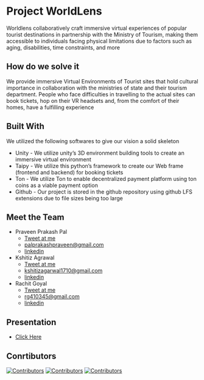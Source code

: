 
# Project WorldLens 

Worldlens collaboratively craft immersive virtual experiences of popular tourist destinations in partnership with the Ministry of Tourism, making them accessible to individuals facing physical limitations due to factors such as aging, disabilities, time constraints, and more 
## How do we solve it 
We provide immersive Virtual Environments of Tourist sites that hold cultural importance in collaboration with the ministries of state and their tourism department. People who face difficulties in travelling to the actual sites can book tickets, hop on their VR headsets and, from the comfort of their homes, have a fulfilling experience 
## Built With

We utilized the following softwares to give our vision a solid skeleton
* Unity - We utilize unity’s 3D environment building tools to create an immersive virtual environment 
* Taipy - We utilize this python’s framework to create our Web frame (frontend and backend) for booking tickets  
* Ton - We utilize Ton to enable decentralized payment platform using ton coins
as a viable payment option
* Github - Our project is stored in the github repository using github LFS extensions due to file sizes being too large

## Meet the Team
- Praveen Prakash Pal 
  - [Tweet at me](https://twitter.com/Praveen_p_a_l) 
  - palprakashpraveen@gmail.com 
  - [linkedin](https://www.linkedin.com/in/praveen-prakash-pal-728820256/)
- Kshitiz Agrawal
  - [Tweet at me](https://twitter.com/kshitiz_1710)        
  - kshitizagarwal1710@gmail.com
  - [linkedin](https://www.linkedin.com/in/kshitiz-agarwal-5360b4158/)
- Rachit Goyal
  - [Tweet at me](https://twitter.com/Rachit_goyal246) 
  - rg410345@gmail.com
  - [linkedin](https://www.linkedin.com/in/rachit-goyal-640b89247/)
## Presentation
- [Click Here](https://www.canva.com/design/DAFzOh0lmXA/eVELiyRzD-L1QNtOt_goMQ/edit?utm_content=DAFzOh0lmXA&utm_campaign=designshare&utm_medium=link2&utm_source=sharebutton)
## Conrtibutors
[![Contributors](https://contrib.rocks/image?repo=ksh1710/WorldLens-hackcbs)](https://github.com/ksh1710/WorldLens-hackcbs/graphs/contributors)
[![Contributors](https://contrib.rocks/image?repo=rachit-goyal1071/flutter-eventifyer)](https://github.com/rachit-goyal1071/flutter-eventifyer/graphs/contributors)
[![Contributors](https://contrib.rocks/image?repo=Pal-prakash/desktop)](https://github.com/Pal-prakash/desktop/graphs/contributors)
